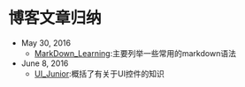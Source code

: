 博客文章归纳
===

- May 30, 2016
	- [MarkDown_Learning](https://github.com/LibertyLeo/KnowledgeFortress/tree/master/Markdown_Learning/MarkDown%20Learning.md):主要列举一些常用的markdown语法
- June 8, 2016
	- [UI_Junior](https://github.com/LibertyLeo/KnowledgeFortress/tree/master/UIJunior/UI初级整理.md):概括了有关于UI控件的知识
